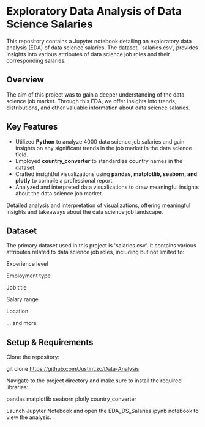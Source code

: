 # Exploratory Data Analysis of Data Science Salaries
This repository contains a Jupyter notebook detailing an exploratory data analysis (EDA) of data science salaries. The dataset, 'salaries.csv', provides insights into various attributes of data science job roles and their corresponding salaries.

## Overview

The aim of this project was to gain a deeper understanding of the data science job market. Through this EDA, we offer insights into trends, distributions, and other valuable information about data science salaries.

## Key Features
* Utilized **Python** to analyze 4000 data science job salaries and gain insights on any significant trends in the job market in the data science field.
* Employed **country_converter** to standardize country names in the dataset.
* Crafted insightful visualizations using **pandas, matplotlib, seaborn, and plotly** to compile a professional report.
* Analyzed and interpreted data visualizations to draw meaningful insights about the data science job market.

Detailed analysis and interpretation of visualizations, offering meaningful insights and takeaways about the data science job landscape.

## Dataset

The primary dataset used in this project is 'salaries.csv'. It contains various attributes related to data science job roles, including but not limited to:

Experience level

Employment type

Job title

Salary range

Location

... and more

## Setup & Requirements

Clone the repository:

git clone https://github.com/JustinLzc/Data-Analysis

Navigate to the project directory and make sure to install the required libraries:

pandas matplotlib seaborn plotly country_converter

Launch Jupyter Notebook and open the EDA_DS_Salaries.ipynb notebook to view the analysis.
